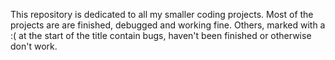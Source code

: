 This repository is dedicated to all my smaller coding projects. Most of the projects are are finished, debugged and working fine. Others, marked with a :( at the start of the title contain bugs, haven't been finished or otherwise don't work.
